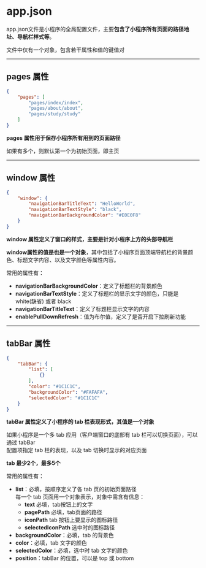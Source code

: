 # app.json
app.json文件是小程序的全局配置文件，主要**包含了小程序所有页面的路径地址、导航栏样式等**。  

文件中仅有一个对象，包含若干属性和值的键值对  

-------------

## pages 属性
``` Json
{
    "pages": [
        "pages/index/index",
        "pages/about/about",
        "pages/study/study"
    ]
}
```

**pages 属性用于保存小程序所有用到的页面路径**  

如果有多个，则默认第一个为初始页面，即主页  

--------------

## window 属性
``` Json
{
    "window": {
        "navigationBarTitleText": "HelloWorld",
        "navigationBarTextStyle": "black",
        "navigationBarBackgroundColor": "#E0E0F8"
    }
}
```

**window 属性定义了窗口的样式，主要是针对小程序上方的头部导航栏**  

**window属性的值是也是一个对象**，其中包括了小程序页面顶端导航栏的背景颜色、标题文字内容、以及文字颜色等属性内容。  

常用的属性有：  
* **navigationBarBackgroundColor**：定义了标题栏的背景颜色  
* **navigationBarTextStyle**：定义了标题栏的显示文字的颜色，只能是 white(缺省) 或者 black   
* **navigationBarTitleText**：定义了标题栏显示文字的内容  
* **enablePullDownRefresh**：值为布尔值，定义了是否开启下拉刷新功能

------------

## tabBar 属性
``` Json
{
    "tabBar": {
        "list": [
            {}
        ],
        "color": "#1C1C1C",
        "backgroundColor": "#FAFAFA",
        "selectedColor": "#1C1C1C"
    }
}
```

**tabBar 属性定义了小程序的 tab 栏表现形式，其值是一个对象**  

如果小程序是一个多 tab 应用（客户端窗口的底部有 tab 栏可以切换页面），可以通过 tabBar  
配置项指定 tab 栏的表现，以及 tab 切换时显示的对应页面  

**tab 最少2个，最多5个**  

常用的属性有：  
* **list**：必填，按顺序定义了各 tab 页的初始页面路径  
  每一个 tab 页面用一个对象表示，对象中需含有信息：  
  * **text** 必填，tab按钮上的文字  
  * **pagePath** 必填，tab页面的路径  
  * **iconPath** tab 按钮上要显示的图标路径  
  * **selectedIconPath** 选中时的图标路径  
* **backgroundColor**：必填，tab 的背景色  
* **color**：必填，tab 文字的颜色  
* **selectedColor**：必填，选中时 tab 文字的颜色  
* **position**：tabBar 的位置，可以是 top 或 bottom  